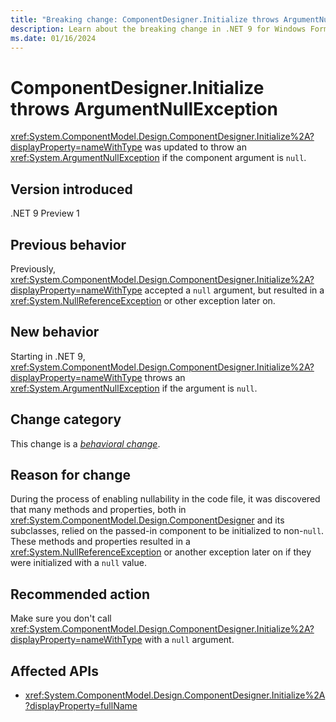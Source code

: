 ```yaml
---
title: "Breaking change: ComponentDesigner.Initialize throws ArgumentNullException"
description: Learn about the breaking change in .NET 9 for Windows Forms where ComponentDesigner.Initialize now throws ArgumentNullException if the component argument is null.
ms.date: 01/16/2024
---
```

# ComponentDesigner.Initialize throws ArgumentNullException

<xref:System.ComponentModel.Design.ComponentDesigner.Initialize%2A?displayProperty=nameWithType> was updated to throw an <xref:System.ArgumentNullException> if the component argument is `null`.

## Version introduced

.NET 9 Preview 1

## Previous behavior

Previously, <xref:System.ComponentModel.Design.ComponentDesigner.Initialize%2A?displayProperty=nameWithType> accepted a `null` argument, but resulted in a <xref:System.NullReferenceException> or other exception later on.

## New behavior

Starting in .NET 9, <xref:System.ComponentModel.Design.ComponentDesigner.Initialize%2A?displayProperty=nameWithType> throws an <xref:System.ArgumentNullException> if the argument is `null`.

## Change category

This change is a [*behavioral change*](../../categories.md#behavioral-change).

## Reason for change

During the process of enabling nullability in the code file, it was discovered that many methods and properties, both in <xref:System.ComponentModel.Design.ComponentDesigner> and its subclasses, relied on the passed-in component to be initialized to non-`null`. These methods and properties resulted in a <xref:System.NullReferenceException> or another exception later on if they were initialized with a `null` value.

## Recommended action

Make sure you don't call <xref:System.ComponentModel.Design.ComponentDesigner.Initialize%2A?displayProperty=nameWithType> with a `null` argument.

## Affected APIs

- <xref:System.ComponentModel.Design.ComponentDesigner.Initialize%2A?displayProperty=fullName>
